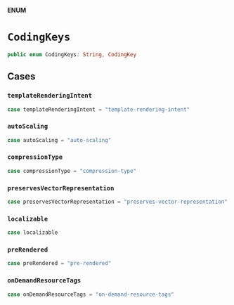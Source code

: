 **ENUM**

# `CodingKeys`

```swift
public enum CodingKeys: String, CodingKey
```

## Cases
### `templateRenderingIntent`

```swift
case templateRenderingIntent = "template-rendering-intent"
```

### `autoScaling`

```swift
case autoScaling = "auto-scaling"
```

### `compressionType`

```swift
case compressionType = "compression-type"
```

### `preservesVectorRepresentation`

```swift
case preservesVectorRepresentation = "preserves-vector-representation"
```

### `localizable`

```swift
case localizable
```

### `preRendered`

```swift
case preRendered = "pre-rendered"
```

### `onDemandResourceTags`

```swift
case onDemandResourceTags = "on-demand-resource-tags"
```
